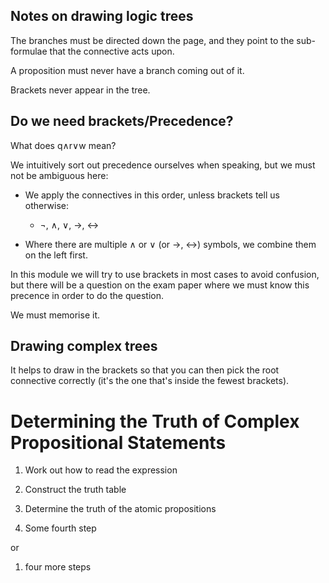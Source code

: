 Notes on drawing logic trees
----------------------------

The branches must be directed down the page, and they point to the
sub-formulae that the connective acts upon.

A proposition must never have a branch coming out of it.

Brackets never appear in the tree.

Do we need brackets/Precedence?
-------------------------------

What does q∧r∨w mean?

We intuitively sort out precedence ourselves when speaking, but we must
not be ambiguous here:

-   We apply the connectives in this order, unless brackets tell us
    otherwise:

    -   ¬, ∧, ∨, →, ↔

-   Where there are multiple ∧ or ∨ (or →, ↔) symbols, we combine them
    on the left first.

In this module we will try to use brackets in most cases to avoid
confusion, but there will be a question on the exam paper where we must
know this precence in order to do the question.

We must memorise it.

Drawing complex trees
---------------------

It helps to draw in the brackets so that you can then pick the root
connective correctly (it's the one that's inside the fewest brackets).

Determining the Truth of Complex Propositional Statements
=========================================================

1.  Work out how to read the expression

2.  Construct the truth table

3.  Determine the truth of the atomic propositions

4.  Some fourth step

or

1.  four more steps


